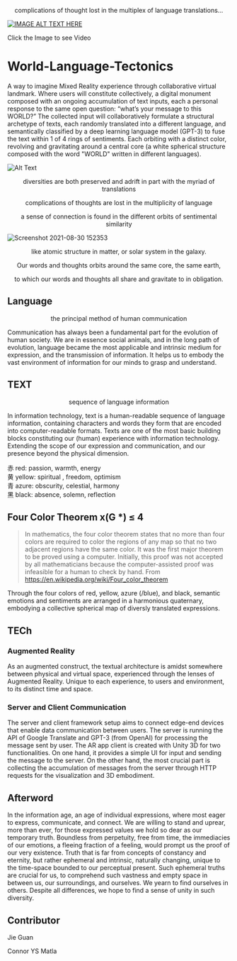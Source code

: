 <p align="center">complications of thought lost in the multiplex of language translations…</p>

[![IMAGE ALT TEXT HERE](https://github.com/jieguann/World-Language-Tectonics/blob/main/Media/Images/Picture2.png)](https://www.youtube.com/watch?v=IVN97IQRYgs)

Click the Image to see Video

# World-Language-Tectonics

A way to imagine Mixed Reality experience through collaborative virtual landmark. Where users will constitute collectively, a digital monument composed with an ongoing accumulation of text inputs, each a personal response to the same open question: “what’s your message to this WORLD?” The collected input will collaboratively formulate a structural archetype of texts, each randomly translated into a different language, and semantically classified by a deep learning language model (GPT-3) to fuse the text within 1 of 4 rings of sentiments. Each orbiting with a distinct color, revolving and gravitating around a central core (a white spherical structure composed with the word "WORLD" written in different languages). 

![Alt Text](Media/Images/Picture3.gif)

<p align="center">diversities are both preserved and adrift in part with the myriad of translations</p>
<p align="center">complications of thoughts are lost in the multiplicity of language</p>
<p align="center">a sense of connection is found in the different orbits of sentimental similarity</p>

![Screenshot 2021-08-30 152353](https://user-images.githubusercontent.com/60665347/136729099-e33d4218-1cbe-4692-aae6-eb3159636802.png)

<p align="center">like atomic structure in matter, or solar system in the galaxy.</p>
<p align="center">Our words and thoughts orbits around the same core, the same earth, </p>
<p align="center">to which our words and thoughts all share and gravitate to in obligation. </p>

## Language

<p align="center">the principal method of human communication</p>

Communication has always been a fundamental part for the evolution of human society. We are in essence social animals, and in the long path of evolution, language became the most applicable and intrinsic medium for expression, and the transmission of information. It helps us to embody the vast environment of information for our minds to grasp and understand. 

## TEXT
<p align="center">sequence of language information </p>
In information technology, text is a human-readable sequence of language information, containing characters and words they form that are encoded into computer-readable formats. Texts are one of the most basic building blocks constituting our (human) experience with information technology. Extending the scope of our expression and communication, and our presence beyond the physical dimension.

赤						 red:           passion, warmth, energy\
黄					   yellow:    spiritual , freedom, optimism \
青						 azure:   obscurity, celestial, harmony\
黑						 black: 	   absence, solemn, reflection


## Four Color Theorem				      x(G *)  ≤   4
>In mathematics, the four color theorem states that no more than four colors are required to color the regions of any map so that no two adjacent regions have the same color.
It was the first major theorem to be proved using a computer. Initially, this proof was not accepted by all mathematicians because the computer-assisted proof was infeasible for a human to check by hand.                    From https://en.wikipedia.org/wiki/Four_color_theorem

Through the four colors of red, yellow, azure (/blue), and black, semantic emotions and sentiments are arranged in a harmonious quaternary, embodying a collective spherical map of diversly translated expressions.

## TECh

### Augmented Reality
As an augmented construct, the textual architecture is amidst somewhere between physical and virtual space, experienced through the lenses of Augmented Reality. Unique to each experience, to users and environment, to its distinct time and space.

### Server and Client Communication
The server and client framework setup aims to connect edge-end devices that enable data communication between users. The server is running the API of Google Translate and GPT-3 (from OpenAI) for processing the message sent by user. The AR app client is created with Unity 3D for two functionalities. On one hand, it provides a simple UI for input and sending the message to the server. On the other hand, the most crucial part is collecting the accumulation of messages from the server through HTTP requests for the visualization and 3D embodiment.


## Afterword
In the information age, an age of individual expressions, where most eager to express, communicate, and connect. We are willing to stand and uprear, more than ever, for those expressed values we hold so dear as our temporary truth.
 Boundless from perpetuity, free from time, the immediacies of our emotions, a fleeing fraction of a feeling, would prompt us the proof of our very existence. Truth that is far from concepts of constancy and eternity, but rather ephemeral and intrinsic, naturally changing, unique to the time-space bounded to our perceptual present. 
Such ephemeral truths are crucial for us, to comprehend such vastness 
and empty space in between us, our surroundings, and ourselves.
We yearn to find ourselves in others. 
Despite all differences, we hope to find a sense of unity in such diversity. 


## Contributor
Jie Guan

Connor YS Matla
